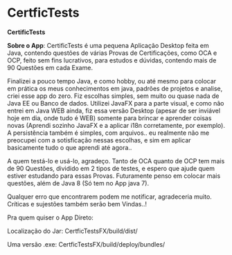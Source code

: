 # CertficTests

<b>CertificTests</b>

<b>Sobre o App</b>: CertificTests é uma pequena Aplicação Desktop feita em Java, contendo questões de várias Provas de Certificações, como OCA e OCP, feito sem fins lucrativos, para estudos e dúvidas, contendo mais de 90 Questões em cada Exame.

Finalizei a pouco tempo Java, e como hobby, ou até mesmo para colocar em prática os meus conhecimentos em java, padrões de projetos e analise, criei esse app do zero. Fiz escolhas simples, sem muito ou quase nada de Java EE ou Banco de dados.
Utilizei JavaFX para a parte visual, e como não entrei em Java WEB ainda, fiz essa versão Desktop (apesar de ser inviável hoje em dia, onde tudo é WEB) somente para brincar e aprender coisas novas (Aprendi sozinho JavaFX e a aplicar i18n corretamente, por exemplo). A persistência também é simples, com arquivos.. eu realmente não me preocupei com a sotisficação nessas escolhas, e sim em aplicar basicamente tudo o que aprendi até agora..

A quem testá-lo e usá-lo, agradeço. Tanto de OCA quanto de OCP tem mais de 90 Questões, dividido em 2 tipos de testes, e espero que ajude quem estiver estudando para essas Provas. Futuramente penso em colocar mais questões, além de Java 8 (Só tem no App java 7).

Qualquer erro que encontrarem podem me notificar, agradeceria muito. Críticas e sujestões também serão bem Vindas..!

Pra quem quiser o App Direto:

Localização do Jar:
CertficTestsFX/build/dist/

Uma versão .exe:
CertficTestsFX/build/deploy/bundles/

